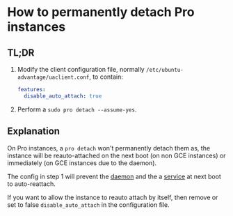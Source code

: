 # How to permanently detach Pro instances

## TL;DR

1. Modify the client configuration file, normally `/etc/ubuntu-advantage/uaclient.conf`,
to contain:

    ```yaml
    features:
      disable_auto_attach: true
    ```

2. Perform a `sudo pro detach --assume-yes`.

## Explanation

On Pro instances, a `pro detach` won't permanently detach them as,
the instance will be reauto-attached on the next boot (on non GCE instances)
or immediately (on GCE instances due to the daemon).

The config in step 1 will prevent the [daemon](../../systemd/ubuntu-advantage.service)
and the a [service](../../systemd/ua-auto-attach.service) at next boot to auto-reattach.

If you want to allow the instance to reauto attach by itself, then remove or set to false
`disable_auto_attach` in the configuration file.
